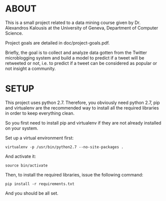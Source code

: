 # ABOUT

This is a small project related to a data mining course given by Dr. Alexandros
Kalousis at the University of Geneva, Department of Computer Science.

Project goals are detailed in doc/project-goals.pdf.

Briefly, the goal is to collect and analyze data gotten from the Twitter
microblogging system and build a model to predict if a tweet will be retweeted
or not, i.e. to predict if a tweet can be considered as popular or not insight a
community.

# SETUP

This project uses python 2.7. Therefore, you obviously need python 2.7,
pip and virtualenv are the recommended way to install all the required libraries
in order to keep everything clean.


So you first need to install pip and virtualenv if they are not already
installed on your system.

Set up a virtual environment first:

    virtualenv -p /usr/bin/python2.7 --no-site-packages .

And activate it:

    source bin/activate

Then, to install the required libraries, issue the following
command:

    pip install -r requirements.txt

And you should be all set.

<!-- vim: set filetype=markdown textwidth=80 -->
